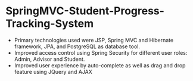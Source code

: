 # SpringMVC-Student-Progress-Tracking-System

  * Primary technologies used were JSP, Spring MVC and Hibernate framework, JPA, and PostgreSQL as database tool.
  * Improved access control using Spring Security for different user roles: Admin, Advisor and Student.
  * Improved user experience by auto-complete as well as drag and drop feature using JQuery and AJAX
